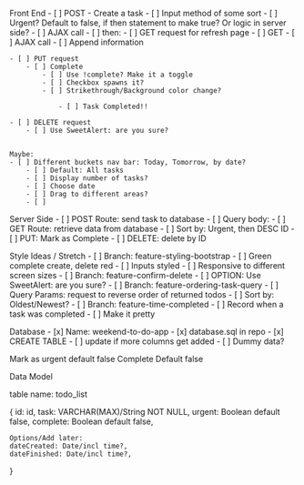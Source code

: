 Front End
    - [ ] POST - Create a task
        - [ ] Input method of some sort
            - [ ] Urgent? Default to false, if then statement to make true? Or logic in server side?
        - [ ] AJAX call
        - [ ] then:
             - [ ] GET request for refresh page
    - [ ] GET 
        - [ ] AJAX call
        - [ ] Append information
  
    - [ ] PUT request
        - [ ] Complete
            - [ ] Use !complete? Make it a toggle
            - [ ] Checkbox spawns it?
            - [ ] Strikethrough/Background color change?
            
                - [ ] Task Completed!!

    - [ ] DELETE request
        - [ ] Use SweetAlert: are you sure?


    Maybe: 
    - [ ] Different buckets nav bar: Today, Tomorrow, by date?
        - [ ] Default: All tasks
        - [ ] Display number of tasks?
        - [ ] Choose date
        - [ ] Drag to different areas?
        - [ ] 



Server Side
    - [ ] POST Route: send task to database
        - [ ] Query body: 
    - [ ] GET Route: retrieve data from database
        - [ ] Sort by: Urgent, then DESC ID
    - [ ] PUT: Mark as Complete
    - [ ] DELETE: delete by ID




Style Ideas / Stretch
    - [ ] Branch: feature-styling-bootstrap
        - [ ] Green complete create, delete red
        - [ ] Inputs styled
        - [ ] Responsive to different screen sizes
    - [ ] Branch: feature-confirm-delete
        - [ ] OPTION: Use SweetAlert: are you sure?
    - [ ] Branch: feature-ordering-task-query
        - [ ] Query Params: request to reverse order of returned todos
            - [ ] Sort by: Oldest/Newest?
    - [ ] Branch: feature-time-completed
        - [ ] Record when a task was completed
            - [ ] Make it pretty


Database
    - [x] Name: weekend-to-do-app
    - [x] database.sql in repo
        - [x] CREATE TABLE
            - [ ] update if more columns get added
        - [ ] Dummy data?


Mark as urgent default false
Complete Default false

Data Model

table name: todo_list

{
    id: id,
    task: VARCHAR(MAX)/String NOT NULL,
    urgent: Boolean default false,
    complete: Boolean default false,
    
    Options/Add later:
    dateCreated: Date/incl time?,
    dateFinished: Date/incl time?,
    
}